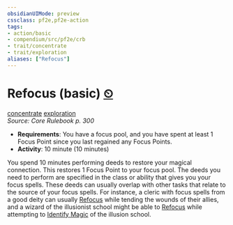 ```yaml
---
obsidianUIMode: preview
cssclass: pf2e,pf2e-action
tags:
- action/basic
- compendium/src/pf2e/crb
- trait/concentrate
- trait/exploration
aliases: ["Refocus"]
---
```

# Refocus (basic) [⏲](../core-rulebook/chapter-9-playing-the-game.md#Actions "Duration or Frequency")
[concentrate](../traits/concentrate.md)  [exploration](../traits/exploration.md)  
*Source: Core Rulebook p. 300*  


- **Requirements**: You have a focus pool, and you have spent at least 1 Focus Point since you last regained any Focus Points.
- **Activity**: 10 minute (10 minutes)

You spend 10 minutes performing deeds to restore your magical connection. This restores 1 Focus Point to your focus pool. The deeds you need to perform are specified in the class or ability that gives you your focus spells. These deeds can usually overlap with other tasks that relate to the source of your focus spells. For instance, a cleric with focus spells from a good deity can usually [Refocus](../../../..//TTRPGShare-Pathfinder-2E-Vault/rules/actions/refocus.md) while tending the wounds of their allies, and a wizard of the illusionist school might be able to [Refocus](../../../..//TTRPGShare-Pathfinder-2E-Vault/rules/actions/refocus.md) while attempting to [Identify Magic](identify-magic.md) of the illusion school.